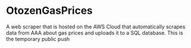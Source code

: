 # OtozenGasPrices

A web scraper that is hosted on the AWS Cloud that automatically scrapes data from AAA about gas prices and uploads it to a SQL database. This is the temporary public push
